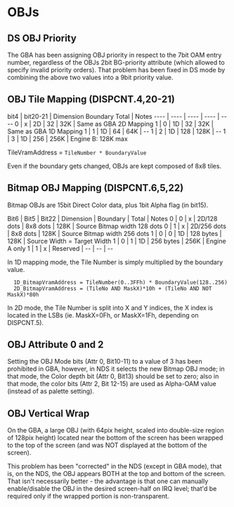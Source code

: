 # OBJs

## DS OBJ Priority

The GBA has been assigning OBJ priority in respect to the 7bit OAM entry number, regardless of the OBJs 2bit BG-priority attribute (which allowed to specify invalid priority orders). That problem has been fixed in DS mode by combining the above two values into a 9bit priority value.

## OBJ Tile Mapping (DISPCNT.4,20-21)

 bit4 | bit20-21 | Dimension Boundary Total | Notes
---- | ---- | ---- | ---- | ---- 
0 | x | 2D | 32  | 32K  | Same as GBA 2D Mapping
1 | 0 | 1D | 32  | 32K  | Same as GBA 1D Mapping
1 | 1 | 1D | 64  | 64K  | --
1 | 2 | 1D | 128 | 128K | --
1 | 3 | 1D | 256 | 256K | Engine B: 128K max

TileVramAddress = `TileNumber * BoundaryValue`

Even if the boundary gets changed, OBJs are kept composed of 8x8 tiles.

## Bitmap OBJ Mapping (DISPCNT.6,5,22)

Bitmap OBJs are 15bit Direct Color data, plus 1bit Alpha flag (in bit15).

Bit6 | Bit5 | Bit22 | Dimension   | Boundary  | Total | Notes
0    | 0    | x     | 2D/128 dots | 8x8 dots  | 128K  | Source Bitmap width 128 dots
0    | 1    | x     | 2D/256 dots | 8x8 dots  | 128K  | Source Bitmap width 256 dots
1    | 0    | 0     | 1D          | 128 bytes | 128K  | Source Width = Target Width
1    | 0    | 1     | 1D          | 256 bytes | 256K  | Engine A only
1    | 1    | x     | Reserved    | --        | --    | -- 

In 1D mapping mode, the Tile Number is simply multiplied by the boundary value.

```
  1D_BitmapVramAddress = TileNumber(0..3FFh) * BoundaryValue(128..256)
  2D_BitmapVramAddress = (TileNo AND MaskX)*10h + (TileNo AND NOT MaskX)*80h
```

In 2D mode, the Tile Number is split into X and Y indices, the X index is located in the LSBs (ie. MaskX=0Fh, or MaskX=1Fh, depending on DISPCNT.5).

## OBJ Attribute 0 and 2

Setting the OBJ Mode bits (Attr 0, Bit10-11) to a value of 3 has been prohibited in GBA, however, in NDS it selects the new Bitmap OBJ mode; in that mode, the Color depth bit (Attr 0, Bit13) should be set to zero; also in that mode, the color bits (Attr 2, Bit 12-15) are used as Alpha-OAM value (instead of as palette setting).

## OBJ Vertical Wrap

On the GBA, a large OBJ (with 64pix height, scaled into double-size region of 128pix height) located near the bottom of the screen has been wrapped to the top of the screen (and was NOT displayed at the bottom of the screen).

This problem has been "corrected" in the NDS (except in GBA mode), that is, on the NDS, the OBJ appears BOTH at the top and bottom of the screen. That isn't necessarily better - the advantage is that one can manually enable/disable the OBJ in the desired screen-half on IRQ level; that'd be required only if the wrapped portion is non-transparent.
